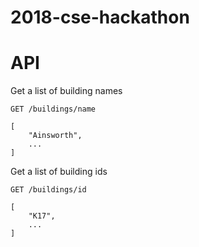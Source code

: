 # 2018-cse-hackathon

# API


Get a list of building names
```
GET /buildings/name
```

```
[
    "Ainsworth",
    ...
]
```

Get a list of building ids
```
GET /buildings/id
```

```
[
    "K17",
    ...
]
```